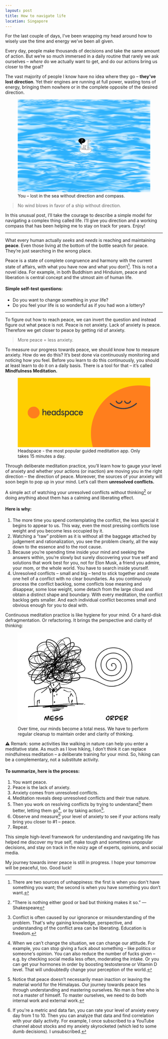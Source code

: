 ```yaml
---
layout: post
title: How to navigate life
location: Singapore
---
```


For the last couple of days, I've been wrapping my head around how to wisely use the time and energy we’ve been all given. 

Every day, people make thousands of decisions and take the same amount of action. But we’re so much immersed in a daily routine that rarely we ask ourselves – *where* do we actually want to get, and do our actions bring us closer to the goal? 

The vast majority of people I know have no idea where they go – **they've lost direction**. Yet their engines are running at full power, wasting tons of energy, bringing them nowhere or in the complete opposite of the desired direction.

<figure>
<img src="/images/lost-in-sea.png">
<figcaption>You – lost in the sea without direction and compass.</figcaption>
</figure>

> No wind blows in favor of a ship without direction.

In this unusual post, I’ll take the courage to describe a simple model for navigating a complex thing called life. I’ll give you direction and a working compass that has been helping me to stay on track for years. Enjoy!

---

What every human actually *seeks* and *needs* is reaching and maintaining **peace**. Even those living at the bottom of the bottle search for peace. They’re just searching in the wrong place. 

Peace is a state of complete congruence and harmony with the current state of affairs, with what you have now and what you don’t[^sourcesOfUnhappiness]. This is not a novel idea. For example, in both Buddhism and Hinduism, peace and liberation is central concept and the utmost aim of human life. 

#### Simple self-test questions:
- Do you want to change something in your life?
- Do you feel your life is so wonderful as if you had won a lottery?

---

To figure out how to reach peace, we can invert the question and instead figure out what peace is not. Peace is not anxiety. Lack of anxiety is peace. Therefore we get closer to peace by getting rid of anxiety. 

> More peace = less anxiety.

To measure our progress towards peace, we should know how to measure anxiety. How do we do this? It’s best done via continuously monitoring and noticing how you feel. Before you learn to do this continuously, you should at least learn to do it on a daily basis. There is a tool for that – it’s called **Mindfulness Meditation.**


<figure>
<a href="https://headspace.com/invite/hcFAO" target="_blank" rel="nofollow noopener noreferrer">
<img src="/images/headspace.png">
</a>
<figcaption>Headspace - the most popular guided meditation app. Only takes 15 minutes a day.</figcaption>
</figure>


Through deliberate meditation practice, you’ll learn how to gauge your level of anxiety and whether your actions (or inaction) are moving you in the right direction – the direction of peace. Moreover, the sources of your anxiety will soon begin to pop up in your mind. Let’s call them **unresolved conflicts.**

A simple act of watching your unresolved conflicts without thinking[^shakespeare] or doing anything about them has a calming and liberating effect. 

#### Here is why:

1. The more time you spend contemplating the conflict, the less special it begins to appear to us. This way, even the most pressing conflicts lose weight and you become less occupied by it.
2. Watching a “raw” problem as it is without all the baggage attached by judgement and rationalization, you see the problem clearly, all the way down to the essence and to the root cause.
3. Because you’re spending time inside your mind and seeking the answers within, you’re slowly but surely discovering your true self and solutions that work best for you, not for Elon Musk, a friend you admire, your mom, or the whole world. You have to search inside yourself.
4. Unresolved conflicts – small and big – tend to stick together and create one hell of a conflict with no clear boundaries. As you continuously process the conflict backlog, some conflicts lose meaning and disappear, some lose weight, some detach from the large cloud and obtain a distinct shape and boundary. With every meditation, the conflict backlog gets smaller. And each individual conflict becomes small and obvious enough for you to deal with.

Continuous meditation practice is like hygiene for your mind. Or a hard-disk defragmentation. Or refactoring. It brings the perspective and clarity of thinking:

<figure>
<img src="/images/mess-order.png">
<figcaption>Over time, our minds become a total mess. We have to perform regular cleanup to maintain order and clarity of thinking.</figcaption>
</figure>

⚠️ Remark: some activities like walking in nature can help you enter a meditative state. As much as I love hiking, I don’t think it can replace mindfulness meditation – a deliberate training for your mind. So, hiking can be a complementary, not a substitute activity.


#### To summarize, here is the process:
1. You want peace.
2. Peace is the lack of anxiety. 
3. Anxiety comes from unresolved conflicts.
4. Meditation reveals deep unresolved conflicts and their true nature.
5. Then you work on resolving conflicts by trying to understand[^understanding] them better, letting them go[^let-things-go], or by taking action[^inaction]. 
6. Observe and measure[^measure] your level of anxiety to see if your actions really bring you closer to #1 – peace. 
7. Repeat.

This simple high-level framework for understanding and navigating life has helped me discover my true self, make tough and sometimes unpopular decisions, and stay on track in the noizy age of experts, opinions, and social media. 

My journey towards inner peace is still in progress. I hope your tomorrow will be peaceful, too. Good luck!


[^sourcesOfUnhappiness]: There are two sources of unhappiness: the first is when you don't have something you want; the second is when you have something you don’t want.
[^shakespeare]: “There is nothing either good or bad but thinking makes it so.” — Shakespeare
[^understanding]: Conflict is often caused by our ignorance or misunderstanding of the problem. That's why gaining knowledge, perspective, and understanding of the conflict area can be liberating. Education is freedom.
[^inaction]: Notice that peace doesn’t necessarily mean inaction or leaving the material world for the Himalayas. Our journey towards peace lies through understanding and mastering ourselves. No man is free who is not a master of himself. To master ourselves, we need to do both internal work and external work. 
[^let-things-go]: When we can’t change the situation, we can change our attitude. For example, you can stop giving a fuck about something – like politics or someone's opinion. You can also reduce the number of fucks given – e.g. by checking social media less often, moderating the intake. Or you can get your hormones in order by boosting testosterone or Vitamin D level. That will undoubtedly change your perception of the world.
[^measure]: If you're a metric and data fan, you can rate your level of anxiety every day from 1 to 10. Then you can analyze that data and find correlation with your daily activity. For example, I once subscribed to a YouTube channel about stocks and my anxiety skyrocketed (which led to some dumb decisions). I unsubscribed.